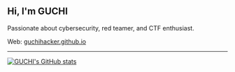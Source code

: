 
## Hi, I'm GUCHI
Passionate about cybersecurity, red teamer, and CTF enthusiast.

Web: [guchihacker.github.io](https://guchihacker.github.io/)

----

[![GUCHI's GitHub stats](https://github-readme-stats.vercel.app/api?username=GUCHIHACKER)](https://github.com/anuraghazra/github-readme-stats)
